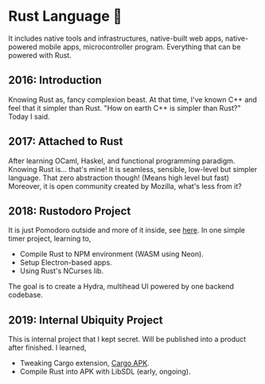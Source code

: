 # Rust Language :crab:
It includes native tools and infrastructures, native-built web apps, native-powered mobile apps, microcontroller program. 
Everything that can be powered with Rust.

## 2016: Introduction
Knowing Rust as, fancy complexion beast. At that time, I've known C++ and feel that it simpler than Rust.
"How on earth C++ is simpler than Rust?" Today I said.

## 2017: Attached to Rust
After learning OCaml, Haskel, and functional programming paradigm. Knowing Rust is... that's mine!
It is seamless, sensible, low-level but simpler language. That zero abstraction though! (Means high level but fast)
Moreover, it is open community created by Mozilla, what's less from it?

## 2018: Rustodoro Project
It is just Pomodoro outside and more of it inside, see [here](https://github.com/Abdillah/rustodoro). 
In one simple timer project, learning to,

- Compile Rust to NPM environment (WASM using Neon).
- Setup Electron-based apps.
- Using Rust's NCurses lib.

The goal is to create a Hydra, multihead UI powered by one backend codebase.

## 2019: Internal Ubiquity Project
This is internal project that I kept secret. Will be published into a product after finished.
I learned,

- Tweaking Cargo extension, [Cargo APK](https://github.com/Abdillah/android-rs-glue).
- Compile Rust into APK with LibSDL (early, ongoing).
